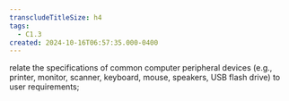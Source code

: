 ```yaml
---
transcludeTitleSize: h4
tags:
  - C1.3
created: 2024-10-16T06:57:35.000-0400
---
```

relate the specifications of common computer peripheral devices (e.g., printer, monitor, scanner, keyboard, mouse, speakers, USB flash drive) to user requirements;